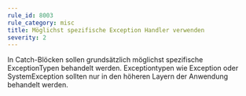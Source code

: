 ```yaml
---
rule_id: 8003
rule_category: misc
title: Möglichst spezifische Exception Handler verwenden
severity: 2
---
```

In Catch-Blöcken sollen grundsätzlich möglichst spezifische ExceptionTypen behandelt werden.
Exceptiontypen wie Exception oder SystemException sollten nur in den höheren Layern der Anwendung behandelt werden.
